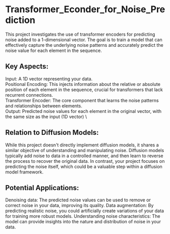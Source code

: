# Transformer_Econder_for_Noise_Prediction
This project investigates the use of transformer encoders for predicting noise added to a 1-dimensional vector. The goal is to train a model that can effectively capture the underlying noise patterns and accurately predict the noise value for each element in the sequence.

## Key Aspects:
Input: A 1D vector representing your data. \
Positional Encoding: This injects information about the relative or absolute position of each element in the sequence, crucial for transformers that lack recurrent connections. \
Transformer Encoder: The core component that learns the noise patterns and relationships between elements. \
Output: Predicted noise values for each element in the original vector, with the same size as the input (1D vector) \

    

## Relation to Diffusion Models:
While this project doesn't directly implement diffusion models, it shares a similar objective of understanding and manipulating noise. 
Diffusion models typically add noise to data in a controlled manner, and then learn to reverse the process to recover the original data. In contrast, your project focuses on predicting the noise itself, which could be a valuable step within a diffusion model framework.

    

## Potential Applications:
Denoising data: The predicted noise values can be used to remove or correct noise in your data, improving its quality.
Data augmentation: By predicting realistic noise, you could artificially create variations of your data for training more robust models.
Understanding noise characteristics: The model can provide insights into the nature and distribution of noise in your data.
    


